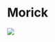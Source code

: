 # Morick
![](https://raw.githubusercontent.com/Morick/Morick/main/dist/github-contribution-grid-snake.svg)
